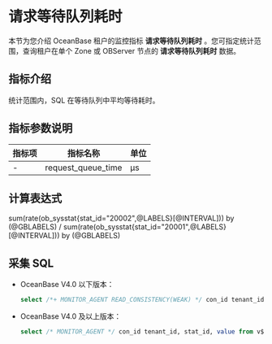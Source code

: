 # 请求等待队列耗时

本节为您介绍 OceanBase 租户的监控指标 **请求等待队列耗时** 。您可指定统计范围，查询租户在单个 Zone 或 OBServer 节点的 **请求等待队列耗时** 数据。

## 指标介绍

统计范围内，SQL 在等待队列中平均等待耗时。

## 指标参数说明

| **指标项** |      **指标名称**      | **单位** |
|---------|--------------------|--------|
| -       | request_queue_time | μs     |

## 计算表达式

sum(rate(ob_sysstat{stat_id="20002",@LABELS}[@INTERVAL])) by (@GBLABELS) / sum(rate(ob_sysstat{stat_id="20001",@LABELS}[@INTERVAL])) by (@GBLABELS)

## 采集 SQL

* OceanBase V4.0 以下版本：

  ```sql
  select /*+ MONITOR_AGENT READ_CONSISTENCY(WEAK) */ con_id tenant_id, stat_id, value from v$sysstat where stat_id IN (20001, 20002) and (con_id > 1000 or con_id = 1) and class < 1000
  ```

* OceanBase V4.0 及以上版本：

  ```sql
  select /* MONITOR_AGENT */ con_id tenant_id, stat_id, value from v$sysstat, DBA_OB_TENANTS where stat_id IN (20001, 20002) and (con_id > 1000 or con_id = 1) and class < 1000
  ```
